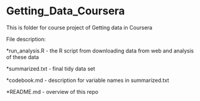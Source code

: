 # Getting_Data_Coursera
This is folder for course project of Getting data in Coursera

File description:

*run_analysis.R - the R script from downloading data from web and analysis of these data

*summarized.txt - final tidy data set

*codebook.md - description for variable names in summarized.txt

*README.md - overview of this repo